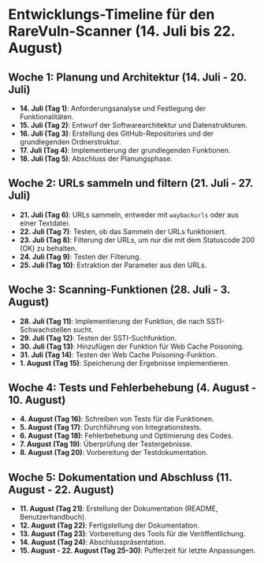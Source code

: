 # Entwicklungs-Timeline für den RareVuln-Scanner (14. Juli bis 22. August)

## Woche 1: Planung und Architektur (14. Juli - 20. Juli)
- **14. Juli (Tag 1)**: Anforderungsanalyse und Festlegung der Funktionalitäten.
- **15. Juli (Tag 2)**: Entwurf der Softwarearchitektur und Datenstrukturen.
- **16. Juli (Tag 3)**: Erstellung des GitHub-Repositories und der grundlegenden Ordnerstruktur.
- **17. Juli (Tag 4)**: Implementierung der grundlegenden Funktionen.
- **18. Juli (Tag 5)**: Abschluss der Planungsphase.

## Woche 2: URLs sammeln und filtern (21. Juli - 27. Juli)
- **21. Juli (Tag 6)**: URLs sammeln, entweder mit `waybackurls` oder aus einer Textdatei.
- **22. Juli (Tag 7)**: Testen, ob das Sammeln der URLs funktioniert.
- **23. Juli (Tag 8)**: Filterung der URLs, um nur die mit dem Statuscode 200 (OK) zu behalten.
- **24. Juli (Tag 9)**: Testen der Filterung.
- **25. Juli (Tag 10)**: Extraktion der Parameter aus den URLs.

## Woche 3: Scanning-Funktionen (28. Juli - 3. August)
- **28. Juli (Tag 11)**: Implementierung der Funktion, die nach SSTI-Schwachstellen sucht.
- **29. Juli (Tag 12)**: Testen der SSTI-Suchfunktion.
- **30. Juli (Tag 13)**: Hinzufügen der Funktion für Web Cache Poisoning.
- **31. Juli (Tag 14)**: Testen der Web Cache Poisoning-Funktion.
- **1. August (Tag 15)**: Speicherung der Ergebnisse implementieren.

## Woche 4: Tests und Fehlerbehebung (4. August - 10. August)
- **4. August (Tag 16)**: Schreiben von Tests für die Funktionen.
- **5. August (Tag 17)**: Durchführung von Integrationstests.
- **6. August (Tag 18)**: Fehlerbehebung und Optimierung des Codes.
- **7. August (Tag 19)**: Überprüfung der Testergebnisse.
- **8. August (Tag 20)**: Vorbereitung der Testdokumentation.

## Woche 5: Dokumentation und Abschluss (11. August - 22. August)
- **11. August (Tag 21)**: Erstellung der Dokumentation (README, Benutzerhandbuch).
- **12. August (Tag 22)**: Fertigstellung der Dokumentation.
- **13. August (Tag 23)**: Vorbereitung des Tools für die Veröffentlichung.
- **14. August (Tag 24)**: Abschlusspräsentation.
- **15. August - 22. August (Tag 25-30)**: Pufferzeit für letzte Anpassungen.